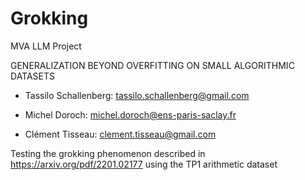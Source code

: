 # Grokking
MVA LLM Project

GENERALIZATION BEYOND OVERFITTING ON SMALL ALGORITHMIC DATASETS

- Tassilo Schallenberg: tassilo.schallenberg@gmail.com

- Michel Doroch: michel.doroch@ens-paris-saclay.fr

- Clément Tisseau: clement.tisseau@gmail.com

Testing the grokking phenomenon described in https://arxiv.org/pdf/2201.02177 using the TP1 arithmetic dataset